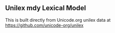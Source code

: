 Unilex mdy Lexical Model
----------------------

This is built directly from Unicode.org unilex data at
https://github.com/unicode-org/unilex
